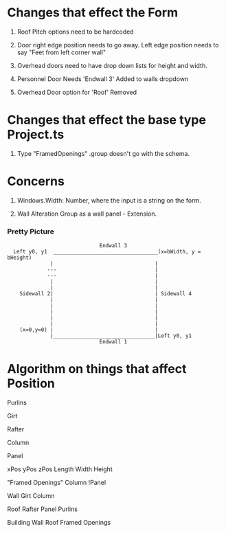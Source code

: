# Changes that effect the Form

1. Roof Pitch options need to be hardcoded

2. Door right edge position needs to go away. Left edge position needs to say "Feet from left corner wall"

3. Overhead doors need to have drop down lists for height and width.

4. Personnel Door Needs 'Endwall 3' Added to walls dropdown

5. Overhead Door option for 'Roof' Removed

# Changes that effect the base type Project.ts

1. Type "FramedOpenings" .group doesn't go with the schema.

# Concerns

1. Windows.Width: Number, where the input is a string on the form.

2. Wall Alteration Group as a wall panel - Extension.

### Pretty Picture

                                  Endwall 3
      Left y0, y1  __________________________________(x=bWidth, y = bHeight)
                  |                                 |
                 ---                                |
                 ---                                |
                  |                                 |
                  |                                 |
        Sidewall 2|                                 | Sidewall 4
                  |                                 |
                  |                                 |
                  |                                 |
                  |                                 |
                  |                                 |
        (x=0,y=0) |                                 |
                  |_________________________________|Left y0, y1
                                  Endwall 1

# Algorithm on things that affect Position

Purlins

Girt

Rafter

Column

Panel

xPos
yPos
zPos
Length
Width
Height

"Framed Openings"
Column
!Panel

Wall
Girt
Column

Roof
Rafter
Panel
Purlins

Building
Wall
Roof
Framed Openings
